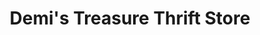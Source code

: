 ---
title: "Demi's Treasure Thrift Store"
url: /dacono/demis-treasure-thrift-store/
shop: charity
---